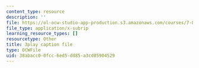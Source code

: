 ```yaml
---
content_type: resource
description: ''
file: https://ol-ocw-studio-app-production.s3.amazonaws.com/courses/7-01sc-fundamentals-of-biology-fall-2011/38abacc00fcc6ed5dd85a3cd05904529_YCeKtM6Hnmc.srt
file_type: application/x-subrip
learning_resource_types: []
resourcetype: Other
title: 3play caption file
type: OCWFile
uid: 38abacc0-0fcc-6ed5-dd85-a3cd05904529
---
```

